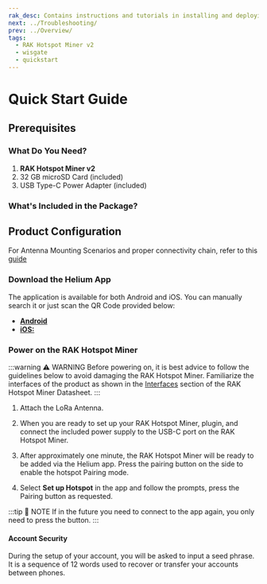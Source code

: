 ```yaml
---
rak_desc: Contains instructions and tutorials in installing and deploying your RAK Hotspot Miner v2. Instructions are written in a detailed and step-by-step manner for an easier experience in setting up your LoRaWAN Gateway/Module. 
next: ../Troubleshooting/
prev: ../Overview/
tags:
  - RAK Hotspot Miner v2
  - wisgate
  - quickstart
---
```


# Quick Start Guide

## Prerequisites

### What Do You Need?

1. **RAK Hotspot Miner v2**
2. 32&nbsp;GB microSD Card (included)
3. USB Type-C Power Adapter (included)

### What's Included in the Package?

<rk-img
  src="/assets/images/wisgate/rak-hotspot-miner-v2/quickstart/package-contents.png"
  width="75%"
  caption="Package Contents"
/>

## Product Configuration

For Antenna Mounting Scenarios and proper connectivity chain, refer to this [guide](../Troubleshooting/#proper-miner-connection-scenarios-with-the-rak-outdoor-enclosure-antennas) 
### Download the Helium App

The application is available for both Android and iOS. You can manually search it or just scan the QR Code provided below:

* [**Android**](https://play.google.com/store/apps/details?id=com.helium.wallet)
* [**iOS:**](https://apps.apple.com/ph/app/helium-hotspot/id1450463605)

<rk-img
  src="/assets/images/wisgate/rak-hotspot-miner/quickstart/qr.png"
  width="50%"
  caption="QR Codes"
/>

<rk-img
  src="/assets/images/wisgate/rak-hotspot-miner/quickstart/app.png"
  width="50%"
  caption="iOS and Android App"
/>


### Power on the RAK Hotspot Miner

:::warning ⚠️ WARNING
Before powering on, it is best advice to follow the guidelines below to avoid damaging the RAK Hotspot Miner. Familiarize the interfaces of the product as shown in the  [Interfaces](/Product-Categories/WisGate/RAK-Hotspot-Miner/Datasheet/#interfaces) section of the RAK Hotspot Miner Datasheet.
:::

1. Attach the LoRa Antenna.  

2. When you are ready to set up your RAK Hotspot Miner, plugin, and connect the included power supply to the USB-C port on the RAK Hotspot Miner.

3. After approximately one minute, the RAK Hotspot Miner will be ready to be added via the Helium app. Press the pairing button on the side to enable the hotspot Pairing mode.
4. Select **Set up Hotspot** in the app and follow the prompts, press the Pairing button as requested.
   
:::tip 📝 NOTE
If in the future you need to connect to the app again, you only need to press the button.
:::

#### Account Security

During the setup of your account, you will be asked to input a seed phrase. It is a sequence of 12 words used to recover or transfer your accounts between phones. 

<rk-img
  src="/assets/images/wisgate/rak-hotspot-miner/quickstart/fill-up.png"
  width="50%"
  caption="Account recovery or transfer keywords"
/>

